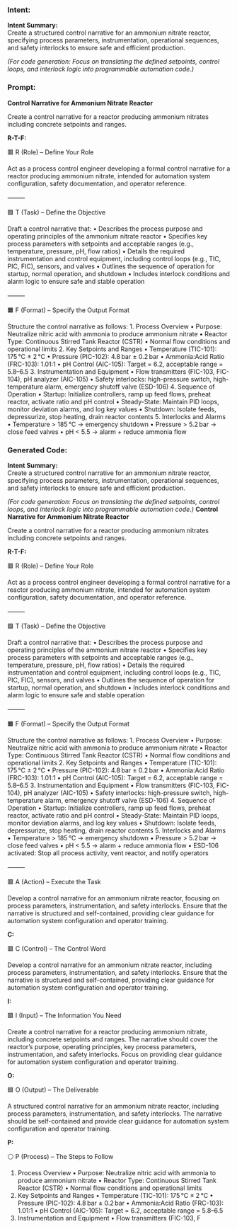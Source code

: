 ### Intent:
**Intent Summary:**  
Create a structured control narrative for an ammonium nitrate reactor, specifying process parameters, instrumentation, operational sequences, and safety interlocks to ensure safe and efficient production.  

*(For code generation: Focus on translating the defined setpoints, control loops, and interlock logic into programmable automation code.)*

### Prompt:
**Control Narrative for Ammonium Nitrate Reactor**

Create a control narrative for a reactor producing ammonium nitrates including concrete setpoints and ranges.

**R-T-F:**

🟥 R (Role) – Define Your Role

Act as a process control engineer developing a formal control narrative for a reactor producing ammonium nitrate, intended for automation system configuration, safety documentation, and operator reference.

⸻

🟩 T (Task) – Define the Objective

Draft a control narrative that:
	•	Describes the process purpose and operating principles of the ammonium nitrate reactor
	•	Specifies key process parameters with setpoints and acceptable ranges (e.g., temperature, pressure, pH, flow ratios)
	•	Details the required instrumentation and control equipment, including control loops (e.g., TIC, PIC, FIC), sensors, and valves
	•	Outlines the sequence of operation for startup, normal operation, and shutdown
	•	Includes interlock conditions and alarm logic to ensure safe and stable operation

⸻

🟧 F (Format) – Specify the Output Format

Structure the control narrative as follows:
	1.	Process Overview
	•	Purpose: Neutralize nitric acid with ammonia to produce ammonium nitrate
	•	Reactor Type: Continuous Stirred Tank Reactor (CSTR)
	•	Normal flow conditions and operational limits
	2.	Key Setpoints and Ranges
	•	Temperature (TIC-101): 175 °C ± 2 °C
	•	Pressure (PIC-102): 4.8 bar ± 0.2 bar
	•	Ammonia:Acid Ratio (FRC-103): 1.01:1
	•	pH Control (AIC-105): Target = 6.2, acceptable range = 5.8–6.5
	3.	Instrumentation and Equipment
	•	Flow transmitters (FIC-103, FIC-104), pH analyzer (AIC-105)
	•	Safety interlocks: high-pressure switch, high-temperature alarm, emergency shutoff valve (ESD-106)
	4.	Sequence of Operation
	•	Startup: Initialize controllers, ramp up feed flows, preheat reactor, activate ratio and pH control
	•	Steady-State: Maintain PID loops, monitor deviation alarms, and log key values
	•	Shutdown: Isolate feeds, depressurize, stop heating, drain reactor contents
	5.	Interlocks and Alarms
	•	Temperature > 185 °C → emergency shutdown
	•	Pressure > 5.2 bar → close feed valves
	•	pH < 5.5 → alarm + reduce ammonia flow

### Generated Code:
**Intent Summary:**  
Create a structured control narrative for an ammonium nitrate reactor, specifying process parameters, instrumentation, operational sequences, and safety interlocks to ensure safe and efficient production.  

*(For code generation: Focus on translating the defined setpoints, control loops, and interlock logic into programmable automation code.)*
**Control Narrative for Ammonium Nitrate Reactor**

Create a control narrative for a reactor producing ammonium nitrates including concrete setpoints and ranges.

**R-T-F:**

🟥 R (Role) – Define Your Role

Act as a process control engineer developing a formal control narrative for a reactor producing ammonium nitrate, intended for automation system configuration, safety documentation, and operator reference.

⸻

🟩 T (Task) – Define the Objective

Draft a control narrative that:
	•	Describes the process purpose and operating principles of the ammonium nitrate reactor
	•	Specifies key process parameters with setpoints and acceptable ranges (e.g., temperature, pressure, pH, flow ratios)
	•	Details the required instrumentation and control equipment, including control loops (e.g., TIC, PIC, FIC), sensors, and valves
	•	Outlines the sequence of operation for startup, normal operation, and shutdown
	•	Includes interlock conditions and alarm logic to ensure safe and stable operation

⸻

🟧 F (Format) – Specify the Output Format

Structure the control narrative as follows:
	1.	Process Overview
	•	Purpose: Neutralize nitric acid with ammonia to produce ammonium nitrate
	•	Reactor Type: Continuous Stirred Tank Reactor (CSTR)
	•	Normal flow conditions and operational limits
	2.	Key Setpoints and Ranges
	•	Temperature (TIC-101): 175 °C ± 2 °C
	•	Pressure (PIC-102): 4.8 bar ± 0.2 bar
	•	Ammonia:Acid Ratio (FRC-103): 1.01:1
	•	pH Control (AIC-105): Target = 6.2, acceptable range = 5.8–6.5
	3.	Instrumentation and Equipment
	•	Flow transmitters (FIC-103, FIC-104), pH analyzer (AIC-105)
	•	Safety interlocks: high-pressure switch, high-temperature alarm, emergency shutoff valve (ESD-106)
	4.	Sequence of Operation
	•	Startup: Initialize controllers, ramp up feed flows, preheat reactor, activate ratio and pH control
	•	Steady-State: Maintain PID loops, monitor deviation alarms, and log key values
	•	Shutdown: Isolate feeds, depressurize, stop heating, drain reactor contents
	5.	Interlocks and Alarms
	•	Temperature > 185 °C → emergency shutdown
	•	Pressure > 5.2 bar → close feed valves
	•	pH < 5.5 → alarm + reduce ammonia flow
	•	ESD-106 activated: Stop all process activity, vent reactor, and notify operators

⸻

🟥 A (Action) – Execute the Task

Develop a control narrative for an ammonium nitrate reactor, focusing on process parameters, instrumentation, and safety interlocks. Ensure that the narrative is structured and self-contained, providing clear guidance for automation system configuration and operator training.

**C:**

🟥 C (Control) – The Control Word

Develop a control narrative for an ammonium nitrate reactor, including process parameters, instrumentation, and safety interlocks. Ensure that the narrative is structured and self-contained, providing clear guidance for automation system configuration and operator training.

**I:**

🟩 I (Input) – The Information You Need

Create a control narrative for a reactor producing ammonium nitrate, including concrete setpoints and ranges. The narrative should cover the reactor’s purpose, operating principles, key process parameters, instrumentation, and safety interlocks. Focus on providing clear guidance for automation system configuration and operator training.

**O:**

🟦 O (Output) – The Deliverable

A structured control narrative for an ammonium nitrate reactor, including process parameters, instrumentation, and safety interlocks. The narrative should be self-contained and provide clear guidance for automation system configuration and operator training.

**P:**

⚪️ P (Process) – The Steps to Follow

1.	Process Overview
	•	Purpose: Neutralize nitric acid with ammonia to produce ammonium nitrate
	•	Reactor Type: Continuous Stirred Tank Reactor (CSTR)
	•	Normal flow conditions and operational limits
2.	Key Setpoints and Ranges
	•	Temperature (TIC-101): 175 °C ± 2 °C
	•	Pressure (PIC-102): 4.8 bar ± 0.2 bar
	•	Ammonia:Acid Ratio (FRC-103): 1.01:1
	•	pH Control (AIC-105): Target = 6.2, acceptable range = 5.8–6.5
3.	Instrumentation and Equipment
	•	Flow transmitters (FIC-103, F
